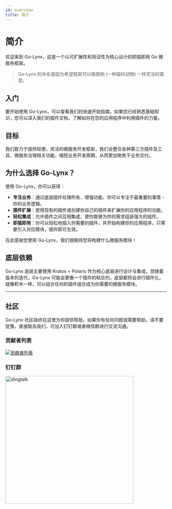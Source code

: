 ```yaml
---
id: overview
title: 简介
---
```


# 简介

欢迎来到 Go-Lynx，这是一个以可扩展性和简洁性为核心设计的即插即用 Go 微服务框架。

> Go-Lynx 的命名是因为希望框架可以像猞猁 (一种猫科动物) 一样灵活的寓意。

## 入门

要开始使用 Go-Lynx，可以查看我们的快速开始指南。如果您已经熟悉基础知识，您可以深入我们的插件文档，了解如何在您的应用程序中利用插件的力量。

## 目标

我们致力于提供轻便，灵活的微服务开发框架，我们会整合各种第三方插件及工具，微服务治理相关功能，缩短业务开发周期，从而更加聚焦于业务交付。


## 为什么选择 Go-Lynx？

使用 Go-Lynx，你可以获得：

- **专注业务**：通过底层插件处理所有，增强功能，你可以专注于最重要的事情 - 你的业务逻辑。
- **插件扩展**：使用现有的插件或创建你自己的插件来扩展你的应用程序的功能。
- **轻松集成**：允许插件之间互相集成，使你能够为你的需求组装强大的组件。
- **即插即用**：你可以轻松地插入你需要的插件，并开始构建你的应用程序，只需要引入对应模块，插件即可生效。

在此感谢您使用 Go-Lynx，我们很期待您将构建什么微服务模块！


## 底层依赖

Go-Lynx 底层主要使用 Kratos + Polaris 作为核心底层进行设计与集成，但随着版本的迭代，Go-Lynx 可能会更像一个插件的粘合剂，底层都将会进行插件化，就像积木一样，可以组合任何的插件组合成为你需要的微服务模块。

---

## 社区

Go-Lynx 社区始终在这里为你提供帮助。如果你有任何问题或需要帮助，请不要犹豫，直接联系我们，可加入钉钉群或者微信群进行交流沟通。

### 贡献者列表

<a href="https://github.com/go-lynx/lynx/graphs/contributors">
 <img src="https://contrib.rocks/image?repo=go-lynx/lynx"  alt="贡献者列表"/>
</a>

### 钉钉群

<img alt="dingtalk" src="/img/dingtalk.png" width="400"/>